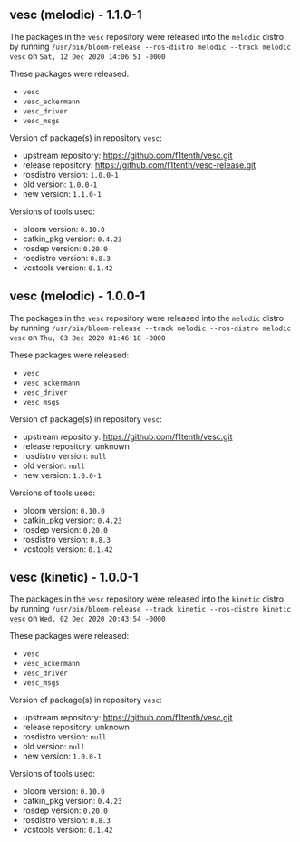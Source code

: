 ## vesc (melodic) - 1.1.0-1

The packages in the `vesc` repository were released into the `melodic` distro by running `/usr/bin/bloom-release --ros-distro melodic --track melodic vesc` on `Sat, 12 Dec 2020 14:06:51 -0000`

These packages were released:
- `vesc`
- `vesc_ackermann`
- `vesc_driver`
- `vesc_msgs`

Version of package(s) in repository `vesc`:

- upstream repository: https://github.com/f1tenth/vesc.git
- release repository: https://github.com/f1tenth/vesc-release.git
- rosdistro version: `1.0.0-1`
- old version: `1.0.0-1`
- new version: `1.1.0-1`

Versions of tools used:

- bloom version: `0.10.0`
- catkin_pkg version: `0.4.23`
- rosdep version: `0.20.0`
- rosdistro version: `0.8.3`
- vcstools version: `0.1.42`


## vesc (melodic) - 1.0.0-1

The packages in the `vesc` repository were released into the `melodic` distro by running `/usr/bin/bloom-release --track melodic --ros-distro melodic vesc` on `Thu, 03 Dec 2020 01:46:18 -0000`

These packages were released:
- `vesc`
- `vesc_ackermann`
- `vesc_driver`
- `vesc_msgs`

Version of package(s) in repository `vesc`:

- upstream repository: https://github.com/f1tenth/vesc.git
- release repository: unknown
- rosdistro version: `null`
- old version: `null`
- new version: `1.0.0-1`

Versions of tools used:

- bloom version: `0.10.0`
- catkin_pkg version: `0.4.23`
- rosdep version: `0.20.0`
- rosdistro version: `0.8.3`
- vcstools version: `0.1.42`


## vesc (kinetic) - 1.0.0-1

The packages in the `vesc` repository were released into the `kinetic` distro by running `/usr/bin/bloom-release --track kinetic --ros-distro kinetic vesc` on `Wed, 02 Dec 2020 20:43:54 -0000`

These packages were released:
- `vesc`
- `vesc_ackermann`
- `vesc_driver`
- `vesc_msgs`

Version of package(s) in repository `vesc`:

- upstream repository: https://github.com/f1tenth/vesc.git
- release repository: unknown
- rosdistro version: `null`
- old version: `null`
- new version: `1.0.0-1`

Versions of tools used:

- bloom version: `0.10.0`
- catkin_pkg version: `0.4.23`
- rosdep version: `0.20.0`
- rosdistro version: `0.8.3`
- vcstools version: `0.1.42`


